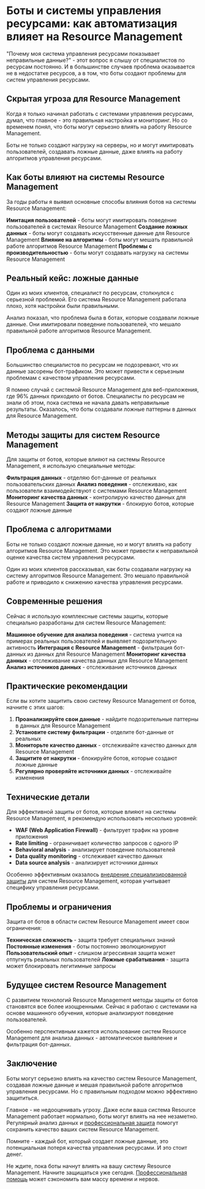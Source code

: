 ﻿# Боты и системы управления ресурсами: как автоматизация влияет на Resource Management

"Почему моя система управления ресурсами показывает неправильные данные?" - этот вопрос я слышу от специалистов по ресурсам постоянно. И в большинстве случаев проблема оказывается не в недостатке ресурсов, а в том, что боты создают проблемы для систем управления ресурсами.

## Скрытая угроза для Resource Management

Когда я только начинал работать с системами управления ресурсами, думал, что главное - это правильная настройка и мониторинг. Но со временем понял, что боты могут серьезно влиять на работу Resource Management.

Боты не только создают нагрузку на серверы, но и могут имитировать пользователей, создавать ложные данные, даже влиять на работу алгоритмов управления ресурсами.

## Как боты влияют на системы Resource Management

За годы работы я выявил основные способы влияния ботов на системы Resource Management:

**Имитация пользователей** - боты могут имитировать поведение пользователей в системах Resource Management
**Создание ложных данных** - боты могут создавать искусственные данные для Resource Management
**Влияние на алгоритмы** - боты могут мешать правильной работе алгоритмов Resource Management
**Проблемы с производительностью** - боты могут создавать нагрузку на системы Resource Management

## Реальный кейс: ложные данные

Один из моих клиентов, специалист по ресурсам, столкнулся с серьезной проблемой. Его система Resource Management работала плохо, хотя настройки были правильными.

Анализ показал, что проблема была в ботах, которые создавали ложные данные. Они имитировали поведение пользователей, что мешало правильной работе алгоритмов Resource Management.

## Проблема с данными

Большинство специалистов по ресурсам не подозревают, что их данные засорены бот-трафиком. Это может привести к серьезным проблемам с качеством управления ресурсами.

Я помню случай с системой Resource Management для веб-приложения, где 96% данных приходило от ботов. Специалисты по ресурсам не знали об этом, пока система не начала давать неправильные результаты. Оказалось, что боты создавали ложные паттерны в данных для Resource Management.

## Методы защиты для систем Resource Management

Для защиты от ботов, которые влияют на системы Resource Management, я использую специальные методы:

**Фильтрация данных** - отделяю бот-данные от реальных пользовательских данных
**Анализ поведения** - отслеживаю, как пользователи взаимодействуют с системами Resource Management
**Мониторинг качества данных** - контролирую качество данных для Resource Management
**Защита от накрутки** - блокирую ботов, которые создают ложные данные

## Проблема с алгоритмами

Боты не только создают ложные данные, но и могут влиять на работу алгоритмов Resource Management. Это может привести к неправильной оценке качества систем управления ресурсами.

Один из моих клиентов рассказывал, как боты создавали нагрузку на систему алгоритмов Resource Management. Это мешало правильной работе и приводило к снижению качества управления ресурсами.

## Современные решения

Сейчас я использую комплексные системы защиты, которые специально разработаны для систем Resource Management:

**Машинное обучение для анализа поведения** - система учится на примерах реальных пользователей и выявляет подозрительную активность
**Интеграция с Resource Management** - фильтрация бот-данных из данных для Resource Management
**Мониторинг качества данных** - отслеживание качества данных для Resource Management
**Анализ источников данных** - отслеживание источников данных

## Практические рекомендации

Если вы хотите защитить свою систему Resource Management от ботов, начните с этих шагов:

1. **Проанализируйте свои данные** - найдите подозрительные паттерны в данных для Resource Management
2. **Установите систему фильтрации** - отделите бот-данные от реальных
3. **Мониторьте качество данных** - отслеживайте качество данных для Resource Management
4. **Защитите от накрутки** - блокируйте ботов, которые создают ложные данные
5. **Регулярно проверяйте источники данных** - отслеживайте изменения

## Технические детали

Для эффективной защиты от ботов, которые влияют на системы Resource Management, я рекомендую использовать несколько уровней:

- **WAF (Web Application Firewall)** - фильтрует трафик на уровне приложения
- **Rate limiting** - ограничивает количество запросов с одного IP
- **Behavioral analysis** - анализирует поведение пользователей
- **Data quality monitoring** - отслеживает качество данных
- **Data source analysis** - анализирует источники данных

Особенно эффективным оказалось [внедрение специализированной защиты](https://progaem.com/ustanovka-antibota-usluga-po-zashhite-ot-botov-vashih-sajtov-na-razlichnyh-cms-sistemah.html) для систем Resource Management, которая учитывает специфику управления ресурсами.

## Проблемы и ограничения

Защита от ботов в области систем Resource Management имеет свои ограничения:

**Техническая сложность** - защита требует специальных знаний
**Постоянные изменения** - боты постоянно эволюционируют
**Пользовательский опыт** - слишком агрессивная защита может отпугнуть реальных пользователей
**Ложные срабатывания** - защита может блокировать легитимные запросы

## Будущее систем Resource Management

С развитием технологий Resource Management методы защиты от ботов становятся все более изощренными. Сейчас я работаю с системами на основе машинного обучения, которые анализируют поведение пользователей.

Особенно перспективным кажется использование систем Resource Management для анализа данных - автоматическое выявление и фильтрация бот-данных.

## Заключение

Боты могут серьезно влиять на качество систем Resource Management, создавая ложные данные и мешая правильной работе алгоритмов управления ресурсами. Но с правильным подходом можно эффективно защититься.

Главное - не недооценивать угрозу. Даже если ваша система Resource Management работает нормально, боты могут влиять на нее незаметно. Регулярный анализ данных и [профессиональная защита](https://progaem.com/ustanovka-antibota-usluga-po-zashhite-ot-botov-vashih-sajtov-na-razlichnyh-cms-sistemah.html) помогут сохранить качество ваших систем Resource Management.

Помните - каждый бот, который создает ложные данные, это потенциальная потеря качества управления ресурсами. И это стоит денег.

Не ждите, пока боты начнут влиять на вашу систему Resource Management. Начните защищаться уже сегодня. [Профессиональная помощь](https://progaem.com/ustanovka-antibota-usluga-po-zashhite-ot-botov-vashih-sajtov-na-razlichnyh-cms-sistemah.html) может сэкономить вам массу времени и нервов.
